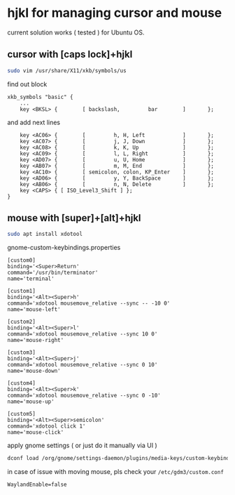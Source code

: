 # hjkl for managing cursor and mouse
current solution works ( tested ) for Ubuntu OS.

## cursor with [caps lock]+hjkl
```sh
sudo vim /usr/share/X11/xkb/symbols/us
```
find out block 
```properties
xkb_symbols "basic" {
    ...
    key <BKSL> {        [ backslash,         bar        ]       };
```
and add next lines
```properties
    key <AC06> {        [         h, H, Left            ]       };
    key <AC07> {        [         j, J, Down            ]       };
    key <AC08> {        [         k, K, Up              ]       };
    key <AC09> {        [         l, L, Right           ]       };
    key <AD07> {        [         u, U, Home            ]       };
    key <AB07> {        [         m, M, End             ]       };
    key <AC10> {        [ semicolon, colon, KP_Enter    ]       };
    key <AD06> {        [         y, Y, BackSpace       ]       };
    key <AB06> {        [         n, N, Delete          ]       };
    key <CAPS> { [ ISO_Level3_Shift ] };
}
```

## mouse with [super]+[alt]+hjkl
```sh
sudo apt install xdotool
```
gnome-custom-keybindings.properties
```properties
[custom0]
binding='<Super>Return'
command='/usr/bin/terminator'
name='terminal'

[custom1]
binding='<Alt><Super>h'
command='xdotool mousemove_relative --sync -- -10 0'
name='mouse-left'

[custom2]
binding='<Alt><Super>l'
command='xdotool mousemove_relative --sync 10 0'
name='mouse-right'

[custom3]
binding='<Alt><Super>j'
command='xdotool mousemove_relative --sync 0 10'
name='mouse-down'

[custom4]
binding='<Alt><Super>k'
command='xdotool mousemove_relative --sync 0 -10'
name='mouse-up'

[custom5]
binding='<Alt><Super>semicolon'
command='xdotool click 1'
name='mouse-click'
```
apply gnome settings ( or just do it manually via UI )
```sh
dconf load /org/gnome/settings-daemon/plugins/media-keys/custom-keybindings/ < gnome-custom-keybindings.properties
```
in case of issue with moving mouse, pls check your `/etc/gdm3/custom.conf`
```
WaylandEnable=false
```